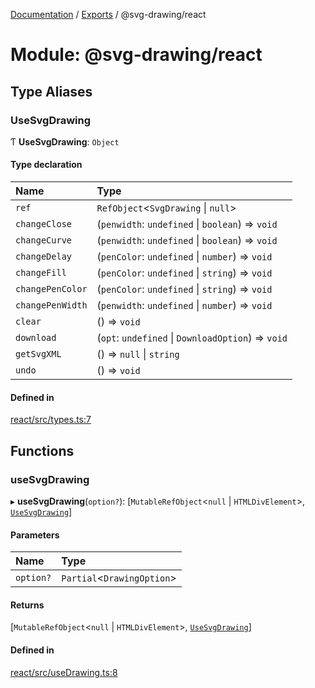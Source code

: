 [Documentation](../README.md) / [Exports](../modules.md) / @svg-drawing/react

# Module: @svg-drawing/react

## Type Aliases

### UseSvgDrawing

Ƭ **UseSvgDrawing**: `Object`

#### Type declaration

| Name | Type |
| :------ | :------ |
| `ref` | `RefObject`<`SvgDrawing` \| ``null``\> |
| `changeClose` | (`penwidth`: `undefined` \| `boolean`) => `void` |
| `changeCurve` | (`penwidth`: `undefined` \| `boolean`) => `void` |
| `changeDelay` | (`penColor`: `undefined` \| `number`) => `void` |
| `changeFill` | (`penColor`: `undefined` \| `string`) => `void` |
| `changePenColor` | (`penColor`: `undefined` \| `string`) => `void` |
| `changePenWidth` | (`penwidth`: `undefined` \| `number`) => `void` |
| `clear` | () => `void` |
| `download` | (`opt`: `undefined` \| `DownloadOption`) => `void` |
| `getSvgXML` | () => ``null`` \| `string` |
| `undo` | () => `void` |

#### Defined in

[react/src/types.ts:7](https://github.com/kmkzt/svg-drawing/blob/6dacb53/packages/react/src/types.ts#L7)

## Functions

### useSvgDrawing

▸ **useSvgDrawing**(`option?`): [`MutableRefObject`<``null`` \| `HTMLDivElement`\>, [`UseSvgDrawing`](svg_drawing_react.md#usesvgdrawing)]

#### Parameters

| Name | Type |
| :------ | :------ |
| `option?` | `Partial`<`DrawingOption`\> |

#### Returns

[`MutableRefObject`<``null`` \| `HTMLDivElement`\>, [`UseSvgDrawing`](svg_drawing_react.md#usesvgdrawing)]

#### Defined in

[react/src/useDrawing.ts:8](https://github.com/kmkzt/svg-drawing/blob/6dacb53/packages/react/src/useDrawing.ts#L8)
